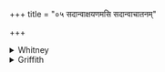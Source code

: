+++
title = "०५ सदान्वाक्षयणमसि सदान्वाचातनम्"

+++

<details><summary>Whitney</summary>

### Translation
5. *Sadā́nvā*-destroy'mg art thou; *sadā́nvā*-expulsion mayest thou give  
me: hail!

### Notes
Read in our edition *sadānvācā́t-*.
</details>

<details><summary>Griffith</summary>

Sadanvas' ruiner art thou, give me to drive Sadanvas off. All hail!
</details>
